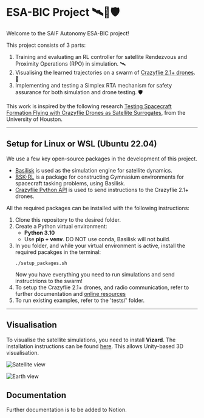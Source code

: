 # ESA-BIC Project 🛰️🚁🛡️
Welcome to the SAIF Autonomy ESA-BIC project! 

This project consists of 3 parts:

1. Training and evaluating an RL controller for satellite Rendezvous and Proximity Operations (RPO) in simulation. 🛰️
2. Visualising the learned trajectories on a swarm of [Crazyflie 2.1+ drones](https://www.bitcraze.io/products/crazyflie-2-1-plus/ 'Crazyflie drones'). 🚁
3. Implementing and testing a Simplex RTA mechanism for safety assurance for both simulation and drone testing. 🛡️

This work is inspired by the following research [Testing Spacecraft Formation Flying with Crazyflie
Drones as Satellite Surrogates](https://arxiv.org/pdf/2402.14750, 'Barecena et al.'), from the University of Houston.

---
## Setup for Linux or WSL (Ubuntu 22.04)

We use a few key open-source packages in the development of this project.
- [Basilisk](https://avslab.github.io/basilisk/ 'Basilisk') is used as the simulation engine for satellite dynamics.
- [BSK-RL](https://avslab.github.io/bsk_rl/index.html 'bsk-rl') is a package for constructing Gymnasium environments for spacecraft tasking problems, using Basilisk.
- [Crazyflie Python API](https://github.com/bitcraze/crazyflie-lib-python 'Crazyflie Python API') is used to send instructions to the Crazyflie 2.1+ drones.

All the required packages can be installed with the following instructions:

1. Clone this repository to the desired folder.
2. Create a Python virtual environment:
   - **Python 3.10**
   - Use **pip + venv**. DO NOT use conda, Basilisk will not build.
3. In you folder, and while your virtual environment is active, install the required pacakges in the terminal:
   ```
   ./setup_packages.sh
   ```
   Now you have everything you need to run simulations and send instructrions to the swarm!
4. To setup the Crazyflie 2.1+ drones, and radio communication, refer to further documentation and [online resources](https://www.bitcraze.io/documentation/tutorials/getting-started-with-crazyflie-2-x/ 'Get started with the Crazyflie 2.1+')
5. To run existing examples, refer to the 'tests/' folder.

---
## Visualisation

To visualise the satellite simulations, you need to install **Vizard**. The installation instructions can be found [here](https://hanspeterschaub.info/basilisk/Vizard/VizardDownload.html 'Vizard installation'). This allows Unity-based 3D visualisation.

![Satellite view](https://github.com/parth-saif/saif-ESA-BIC/images/satellite.png 'Satellite')

![Earth view](https://github.com/parth-saif/saif-ESA-BIC/images/earth_sats.png 'Earth view')

## Documentation
Further documentation is to be added to Notion.
